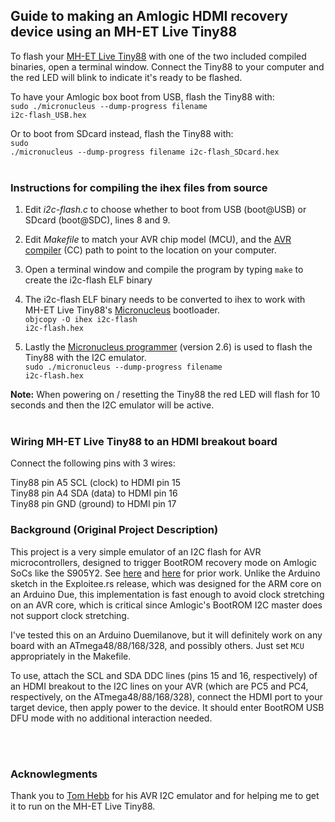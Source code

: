 ## Guide to making an Amlogic HDMI recovery device using an MH-ET Live Tiny88

To flash your <a href="https://forum.mhetlive.com/topic/47/mh-et-live-tiny88-16-0mhz">MH-ET Live Tiny88</a> with one of the two included compiled binaries, open a terminal window. Connect the Tiny88 to your computer and the red LED will blink to indicate it's ready to be flashed.

To have your Amlogic box boot from USB, flash the Tiny88 with:<br>
<code>sudo ./micronucleus --dump-progress filename i2c-flash_USB.hex</code>

Or to boot from SDcard instead, flash the Tiny88 with:<br>
<code>sudo ./micronucleus --dump-progress filename i2c-flash_SDcard.hex</code>
<br><br>

### Instructions for compiling the ihex files from source

1) Edit <i>i2c-flash.c</i> to choose whether to boot from USB (boot@USB) or SDcard (boot@SDC), lines 8 and 9.

2) Edit <i>Makefile</i> to match your AVR chip model (MCU), and the <a href="https://www.microchip.com/en-us/tools-resources/develop/microchip-studio/gcc-compilers">AVR compiler</a> (CC) path to point to the location on your computer. 

3) Open a terminal window and compile the program by typing <code>make</code> to create the i2c-flash ELF binary

4) The i2c-flash ELF binary needs to be converted to ihex to work with MH-ET Live Tiny88's <a href="https://github.com/micronucleus/micronucleus">Micronucleus</a> bootloader.<br> 
<code>objcopy -O ihex i2c-flash i2c-flash.hex</code>

5) Lastly the <a href="https://github.com/micronucleus/micronucleus/releases/">Micronucleus programmer</a> (version 2.6) is used to flash the Tiny88 with the I2C emulator.<br>
<code>sudo ./micronucleus --dump-progress filename i2c-flash.hex</code>

<b>Note:</b> When powering on / resetting the Tiny88 the red LED will flash for 10 seconds and then the I2C emulator will be active. 
<br><br>

### Wiring MH-ET Live Tiny88 to an HDMI breakout board
Connect the following pins with 3 wires: 

Tiny88 pin A5 SCL (clock) to HDMI pin 15<br>
Tiny88 pin A4 SDA (data)  to HDMI pin 16<br>
Tiny88 pin GND (ground)	  to HDMI pin 17	 


### Background (Original Project Description)
This project is a very simple emulator of an I2C flash for AVR microcontrollers,
designed to trigger BootROM recovery mode on Amlogic SoCs like the S905Y2.
See [here][1] and [here][2] for prior work. Unlike the Arduino sketch in the
Exploitee.rs release, which was designed for the ARM core on an Arduino Due,
this implementation is fast enough to avoid clock stretching on an AVR core,
which is critical since Amlogic's BootROM I2C master does not support clock
stretching.

I've tested this on an Arduino Duemilanove, but it will definitely work on any
board with an ATmega48/88/168/328, and possibly others. Just set `MCU`
appropriately in the Makefile.

To use, attach the SCL and SDA DDC lines (pins 15 and 16, respectively) of an
HDMI breakout to the I2C lines on your AVR (which are PC5 and PC4, respectively,
on the ATmega48/88/168/328), connect the HDMI port to your target device, then
apply power to the device. It should enter BootROM USB DFU mode with no
additional interaction needed.

[1]: https://www.exploitee.rs/index.php/FireFU_Exploit
[2]: https://github.com/superna9999/linux/wiki/Amlogic-HDMI-Boot-Dongle
<br><br>

### Acknowlegments
Thank you to <a href="https://github.com/tchebb">Tom Hebb</a> for his AVR I2C emulator and for helping me to get it to run on the MH-ET Live Tiny88.


